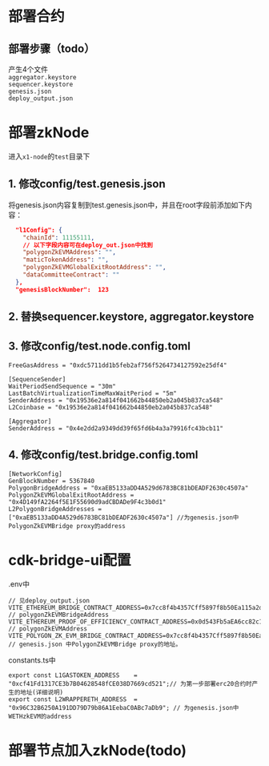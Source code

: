 # 部署合约
## 部署步骤（todo）
产生4个文件  
`aggregator.keystore`  
`sequencer.keystore`  
`genesis.json`  
`deploy_output.json`  
# 部署zkNode
进入`x1-node`的`test`目录下  
## 1. 修改config/test.genesis.json
将genesis.json内容复制到test.genesis.json中，并且在root字段前添加如下内容：
``` json
  "l1Config": {
    "chainId": 11155111,
    // 以下字段内容可在deploy_out.json中找到
    "polygonZkEVMAddress": "", 
    "maticTokenAddress": "",
    "polygonZkEVMGlobalExitRootAddress": "",
    "dataCommitteeContract": ""
  },
  "genesisBlockNumber":  123
```
## 2. 替换sequencer.keystore, aggregator.keystore
## 3. 修改config/test.node.config.toml
```
FreeGasAddress = "0xdc5711dd1b5feb2af756f5264734127592e25df4"

[SequenceSender]
WaitPeriodSendSequence = "30m"
LastBatchVirtualizationTimeMaxWaitPeriod = "5m"
SenderAddress = "0x19536e2a814f041662b44850eb2a045b837ca548"
L2Coinbase = "0x19536e2a814f041662b44850eb2a045b837ca548"

[Aggregator]
SenderAddress = "0x4e2dd2a9349dd39f65fd6b4a3a79916fc43bcb11"
```
## 4. 修改config/test.bridge.config.toml
```
[NetworkConfig]
GenBlockNumber = 5367840
PolygonBridgeAddress = "0xaEB5133aDD4A529d6783BC81bDEADF2630c4507a"
PolygonZkEVMGlobalExitRootAddress = "0x4D149fA2264f5E1F55690d9adCBDADe9F4c3b0d1"
L2PolygonBridgeAddresses = ["0xaEB5133aDD4A529d6783BC81bDEADF2630c4507a"] //为genesis.json中PolygonZkEVMBridge proxy的address
```
# cdk-bridge-ui配置
.env中
```
// 见deploy_output.json
VITE_ETHEREUM_BRIDGE_CONTRACT_ADDRESS=0x7cc8f4b4357Cff5897f8b50Ea115a2d11798DCD4  // polygonZkEVMBridgeAddress
VITE_ETHEREUM_PROOF_OF_EFFICIENCY_CONTRACT_ADDRESS=0x0d543Fb5aEA6cc82c1F91837ea47866e236FCD53 // polygonZkEVMAddress
VITE_POLYGON_ZK_EVM_BRIDGE_CONTRACT_ADDRESS=0x7cc8f4b4357Cff5897f8b50Ea115a2d11798DCD4 // genesis.json 中PolygonZkEVMBridge proxy的地址。
```
constants.ts中
```
export const L1GASTOKEN_ADDRESS    = "0xcf41Fd1317CE3b7B04628548fCE038D7669cd521";// 为第一步部署erc20合约时产生的地址(详细说明)
export const L2WRAPPERETH_ADDRESS  = "0x96C32B6250A191DD79D79b86A1EebaC0ABc7aDb9"; // 为genesis.json中WETHzkEVM的address
```
# 部署节点加入zkNode(todo)
